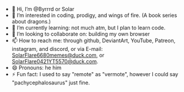 - 👋 Hi, I’m @Byrrrd or Solar
- 👀 I’m interested in coding, prodigy, and wings of fire. (A book series about dragons.)
- 🌱 I’m currently learning: not much atm, but I plan to learn code.
- 💞️ I’m looking to collaborate on: building my own browser
- 📫 How to reach me: through github, DeviantArt, YouTube, Patreon, instagram, and discord, or via E-mail: SolarFlare6680memes@duck.com, or SolarFlare0421YT5570@duck.com.
- 😄 Pronouns: he him
- ⚡ Fun fact: I used to say "remote" as "vermote", however I could say "pachycephalosaurus" just fine.
